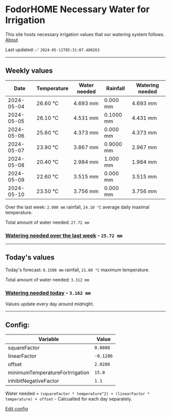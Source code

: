 # FodorHOME Necessary Water for Irrigation

This site hosts necessary irrigation values that our watering system follows. [About](https://github.com/redyau/irrigation)

Last updated: ✅ `2024-05-11T05:31:07.480263`

---

## Weekly values

| Date | Temperature | Water needed | Rainfall | Watering needed |
|-----|-----|-----|-----|-----|
| 2024-05-04 | 26.60 °C | 4.693 mm | 0.000 mm | 4.693 mm |
| 2024-05-05 | 26.10 °C | 4.531 mm | 0.1000 mm | 4.431 mm |
| 2024-05-06 | 25.60 °C | 4.373 mm | 0.000 mm | 4.373 mm |
| 2024-05-07 | 23.90 °C | 3.867 mm | 0.9000 mm | 2.967 mm |
| 2024-05-08 | 20.40 °C | 2.984 mm | 1.000 mm | 1.984 mm |
| 2024-05-09 | 22.60 °C | 3.515 mm | 0.000 mm | 3.515 mm |
| 2024-05-10 | 23.50 °C | 3.756 mm | 0.000 mm | 3.756 mm |


Over the last week: `2.000 mm` rainfall, `24.10 °C` average daily maximal temperature.

Total amount of water needed: `27.72 mm`

### [Watering needed over the last week](lastweek.txt) - `25.72 mm`

---

## Today's values

Today's forecast: `0.1500 mm` rainfall, `21.80 °C` maximum temperature.

Total amount of water needed: `3.312 mm`

### [Watering needed today](today.txt) - `3.162 mm`

Values update every day around midnight.

---

## Config:

| Variable | Value |
|-----|-----|
| squareFactor | `0.0086` |
| linearFactor | `-0.1286` |
| offset | `2.0286` |
| minimumTemperatureForIrrigation | `15.0` |
| inhibitNegativeFactor | `1.1` |

Water needed = `(squareFactor * temperature^2) + (linearFactor * temperature) + offset` - Calcualted for each day separately.

[Edit config](https://github.com/RedyAu/irrigation/edit/main/config.json)
